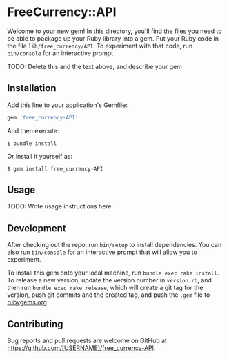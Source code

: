 # FreeCurrency::API

Welcome to your new gem! In this directory, you'll find the files you need to be able to package up your Ruby library into a gem. Put your Ruby code in the file `lib/free_currency/API`. To experiment with that code, run `bin/console` for an interactive prompt.

TODO: Delete this and the text above, and describe your gem

## Installation

Add this line to your application's Gemfile:

```ruby
gem 'free_currency-API'
```

And then execute:

    $ bundle install

Or install it yourself as:

    $ gem install free_currency-API

## Usage

TODO: Write usage instructions here

## Development

After checking out the repo, run `bin/setup` to install dependencies. You can also run `bin/console` for an interactive prompt that will allow you to experiment.

To install this gem onto your local machine, run `bundle exec rake install`. To release a new version, update the version number in `version.rb`, and then run `bundle exec rake release`, which will create a git tag for the version, push git commits and the created tag, and push the `.gem` file to [rubygems.org](https://rubygems.org).

## Contributing

Bug reports and pull requests are welcome on GitHub at https://github.com/[USERNAME]/free_currency-API.
